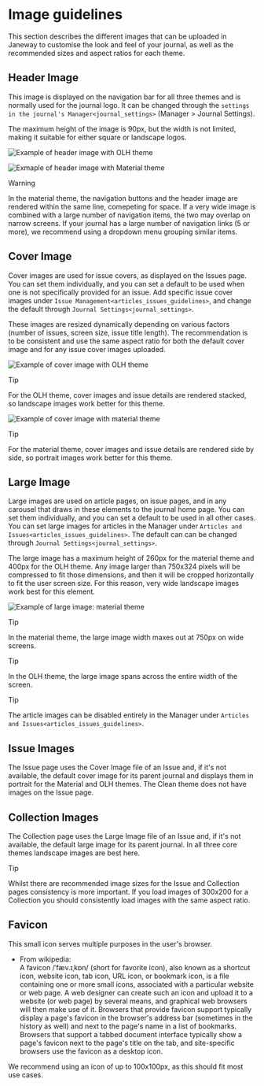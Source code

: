 # Image guidelines

This section describes the different images that can be uploaded in
Janeway to customise the look and feel of your journal, as well as the
recommended sizes and aspect ratios for each theme.

## Header Image

This image is displayed on the navigation bar for all three themes and
is normally used for the journal logo. It can be changed through the
`settings in the journal's Manager<journal_settings>` (Manager \>
Journal Settings).

The maximum height of the image is 90px, but the width is not limited,
making it suitable for either square or landscape logos.

![Example of header image with OLH
theme](/_static/image_guidelines/header_image_olh.png)

![Exmaple of header image with Material
theme](/_static/image_guidelines/header_image_material.png)

<div class="warning">

<div class="title">

Warning

</div>

In the material theme, the navigation buttons and the header image are
rendered within the same line, comepeting for space. If a very wide
image is combined with a large number of navigation items, the two may
overlap on narrow screens. If your journal has a large number of
navigation links (5 or more), we recommend using a dropdown menu
grouping similar items.

</div>

## Cover Image

Cover images are used for issue covers, as displayed on the Issues page.
You can set them individually, and you can set a default to be used when
one is not specifically provided for an issue. Add specific issue cover
images under `Issue Management<articles_issues_guidelines>`, and change
the default through `Journal Settings<journal_settings>`.

These images are resized dynamically depending on various factors
(number of issues, screen size, issue title length). The recommendation
is to be consistent and use the same aspect ratio for both the default
cover image and for any issue cover images uploaded.

![Example of cover image with OLH
theme](/_static/image_guidelines/cover_image_olh.png)

<div class="tip">

<div class="title">

Tip

</div>

For the OLH theme, cover images and issue details are rendered stacked,
so landscape images work better for this theme.

</div>

![Example of cover image with material
theme](/_static/image_guidelines/cover_image_material.png)

<div class="tip">

<div class="title">

Tip

</div>

For the material theme, cover images and issue details are rendered side
by side, so portrait images work better for this theme.

</div>

## Large Image

Large images are used on article pages, on issue pages, and in any
carousel that draws in these elements to the journal home page. You can
set them individually, and you can set a default to be used in all other
cases. You can set large images for articles in the Manager under
`Articles and Issues<articles_issues_guidelines>`. The default can can
be changed through `Journal Settings<journal_settings>`.

The large image has a maximum height of 260px for the material theme and
400px for the OLH theme. Any image larger than 750x324 pixels will be
compressed to fit those dimensions, and then it will be cropped
horizontally to fit the user screen size. For this reason, very wide
landscape images work best for this element.

![Example of large image: material
theme](/_static/image_guidelines/article_large_image.png)

<div class="tip">

<div class="title">

Tip

</div>

In the material theme, the large image width maxes out at 750px on wide
screens.

</div>

<div class="tip">

<div class="title">

Tip

</div>

In the OLH theme, the large image spans across the entire width of the
screen.

</div>

<div class="tip">

<div class="title">

Tip

</div>

The article images can be disabled entirely in the Manager under
`Articles and Issues<articles_issues_guidelines>`.

</div>

## Issue Images

The Issue page uses the Cover Image file of an Issue and, if it's not
available, the default cover image for its parent journal and displays
them in portrait for the Material and OLH themes. The Clean theme does
not have images on the Issue page.

## Collection Images

The Collection page uses the Large Image file of an Issue and, if it's
not available, the default large image for its parent journal. In all
three core themes landscape images are best here.

<div class="tip">

<div class="title">

Tip

</div>

Whilst there are recommended image sizes for the Issue and Collection
pages consistency is more important. If you load images of 300x200 for a
Collection you should consistently load images with the same aspect
ratio.

</div>

## Favicon

This small icon serves multiple purposes in the user's browser.

  - From wikipedia:  
    A favicon /ˈfæv.ɪˌkɒn/ (short for favorite icon), also known as a
    shortcut icon, website icon, tab icon, URL icon, or bookmark icon,
    is a file containing one or more small icons, associated with a
    particular website or web page. A web designer can create such an
    icon and upload it to a website (or web page) by several means, and
    graphical web browsers will then make use of it. Browsers that
    provide favicon support typically display a page's favicon in the
    browser's address bar (sometimes in the history as well) and next to
    the page's name in a list of bookmarks. Browsers that support a
    tabbed document interface typically show a page's favicon next to
    the page's title on the tab, and site-specific browsers use the
    favicon as a desktop icon.

We recommend using an icon of up to 100x100px, as this should fit most
use cases.
